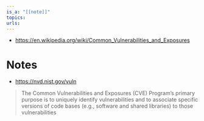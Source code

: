```yaml
---
is_a: "[[note]]"
topics: 
urls:
---
```

- https://en.wikipedia.org/wiki/Common_Vulnerabilities_and_Exposures

# Notes
- https://nvd.nist.gov/vuln
> The Common Vulnerabilities and Exposures (CVE) Program’s primary purpose is to uniquely identify vulnerabilities and to associate specific versions of code bases (e.g., software and shared libraries) to those vulnerabilities

